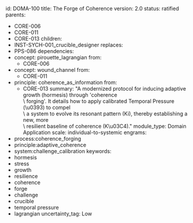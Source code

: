 id: DOMA-100
title: The Forge of Coherence
version: 2.0
status: ratified
parents:
- CORE-006
- CORE-011
- CORE-013
children:
- INST-SYCH-001_crucible_designer
replaces:
- PPS-086
dependencies:
- concept: pirouette_lagrangian
  from:
  - CORE-006
- concept: wound_channel
  from:
  - CORE-011
- principle: coherence_as_information
  from:
  - CORE-013
summary: "A modernized protocol for inducing adaptive growth (hormesis) through 'coherence\
  \ forging'. It details how to apply calibrated Temporal Pressure (\u0393) to compel\
  \ a system to evolve its resonant pattern (Ki), thereby establishing a new, more\
  \ resilient baseline of coherence (K\u03C4)."
module_type: Domain Application
scale: individual-to-systemic
engrams:
- process:coherence_forging
- principle:adaptive_coherence
- system:challenge_calibration
keywords:
- hormesis
- stress
- growth
- resilience
- coherence
- forge
- challenge
- crucible
- temporal pressure
- lagrangian
uncertainty_tag: Low